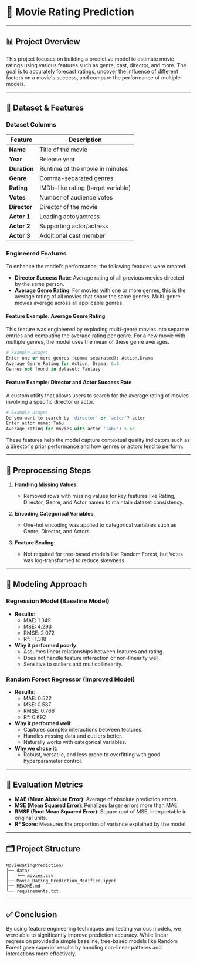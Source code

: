 # 🎥 Movie Rating Prediction

---

## 📊 Project Overview
This project focuses on building a predictive model to estimate movie ratings using various features such as genre, cast, director, and more. The goal is to accurately forecast ratings, uncover the influence of different factors on a movie's success, and compare the performance of multiple models.

---

## 📁 Dataset & Features

### Dataset Columns
| **Feature**       | **Description**                                   |
|--------------------|---------------------------------------------------|
| **Name**          | Title of the movie                                |
| **Year**          | Release year                                      |
| **Duration**      | Runtime of the movie in minutes                   |
| **Genre**         | Comma-separated genres                            |
| **Rating**        | IMDb-like rating (target variable)                |
| **Votes**         | Number of audience votes                          |
| **Director**      | Director of the movie                             |
| **Actor 1**       | Leading actor/actress                             |
| **Actor 2**       | Supporting actor/actress                          |
| **Actor 3**       | Additional cast member                            |

### Engineered Features
To enhance the model’s performance, the following features were created:

- **Director Success Rate**: Average rating of all previous movies directed by the same person.
- **Average Genre Rating**: For movies with one or more genres, this is the average rating of all movies that share the same genres. Multi-genre movies average across all applicable genres.

#### Feature Example: Average Genre Rating
This feature was engineered by exploding multi-genre movies into separate entries and computing the average rating per genre. For a new movie with multiple genres, the model uses the mean of these genre averages.

```python
# Example usage:
Enter one or more genres (comma-separated): Action,Drama
Average Genre Rating for Action, Drama: 6.8
Genres not found in dataset: Fantasy
```

#### Feature Example: Director and Actor Success Rate
A custom utility that allows users to search for the average rating of movies involving a specific director or actor.

```python
# Example usage:
Do you want to search by 'director' or 'actor'? actor
Enter actor name: Tabu
Average rating for movies with actor 'Tabu': 5.63
```

These features help the model capture contextual quality indicators such as a director's prior performance and how genres or actors tend to perform.

---

## 🔧 Preprocessing Steps

1. **Handling Missing Values**:
    - Removed rows with missing values for key features like Rating, Director, Genre, and Actor names to maintain dataset consistency.

2. **Encoding Categorical Variables**:
    - One-hot encoding was applied to categorical variables such as Genre, Director, and Actors.

3. **Feature Scaling**:
    - Not required for tree-based models like Random Forest, but Votes was log-transformed to reduce skewness.

---

## 🤖 Modeling Approach

### Regression Model (Baseline Model)
- **Results**:
  - MAE: 1.349
  - MSE: 4.293
  - RMSE: 2.072
  - R²: -1.318
- **Why it performed poorly**:
  - Assumes linear relationships between features and rating.
  - Does not handle feature interaction or non-linearity well.
  - Sensitive to outliers and multicollinearity.

### Random Forest Regressor (Improved Model)
- **Results**:
  - MAE: 0.522
  - MSE: 0.587
  - RMSE: 0.766
  - R²: 0.692
- **Why it performed well**:
  - Captures complex interactions between features.
  - Handles missing data and outliers better.
  - Naturally works with categorical variables.
- **Why we chose it**:
  - Robust, versatile, and less prone to overfitting with good hyperparameter control.

---

## 📐 Evaluation Metrics

- **MAE (Mean Absolute Error)**: Average of absolute prediction errors.
- **MSE (Mean Squared Error)**: Penalizes larger errors more than MAE.
- **RMSE (Root Mean Squared Error)**: Square root of MSE, interpretable in original units.
- **R² Score**: Measures the proportion of variance explained by the model.

---

## 🗂 Project Structure

```
MovieRatingPrediction/
├── data/
│   └── movies.csv
├── Movie_Rating_Prediction_Modified.ipynb
├── README.md
└── requirements.txt
```

---

## ✅ Conclusion
By using feature engineering techniques and testing various models, we were able to significantly improve prediction accuracy. While linear regression provided a simple baseline, tree-based models like Random Forest gave superior results by handling non-linear patterns and interactions more effectively.
